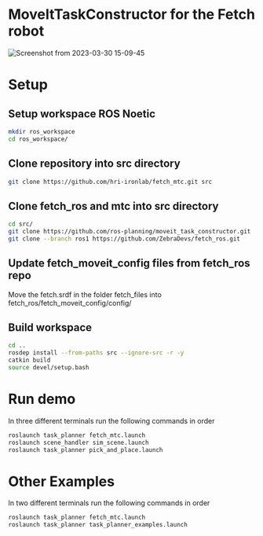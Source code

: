 # MoveItTaskConstructor for the Fetch robot

![Screenshot from 2023-03-30 15-09-45](https://user-images.githubusercontent.com/56240638/228939524-eb4a8f77-3fb8-40f4-9ee8-d9a2a8dba431.png)

# Setup
## Setup workspace ROS Noetic
```sh
mkdir ros_workspace
cd ros_workspace/
```
## Clone repository into src directory
```sh
git clone https://github.com/hri-ironlab/fetch_mtc.git src
```
## Clone fetch_ros and mtc into src directory
```sh
cd src/
git clone https://github.com/ros-planning/moveit_task_constructor.git
git clone --branch ros1 https://github.com/ZebraDevs/fetch_ros.git
```

## Update fetch_moveit_config files from fetch_ros repo
Move the fetch.srdf in the folder fetch_files into fetch_ros/fetch_moveit_config/config/

## Build workspace
```sh
cd ..
rosdep install --from-paths src --ignore-src -r -y
catkin build
source devel/setup.bash
```
# Run demo
In three different terminals run the following commands in order
```sh
roslaunch task_planner fetch_mtc.launch
roslaunch scene_handler sim_scene.launch
roslaunch task_planner pick_and_place.launch
```
# Other Examples
In two different terminals run the following commands in order
```sh
roslaunch task_planner fetch_mtc.launch
roslaunch task_planner task_planner_examples.launch
```
